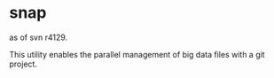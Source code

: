 # snap

as of svn r4129.

This utility enables the parallel management of big data files with a git
project.


